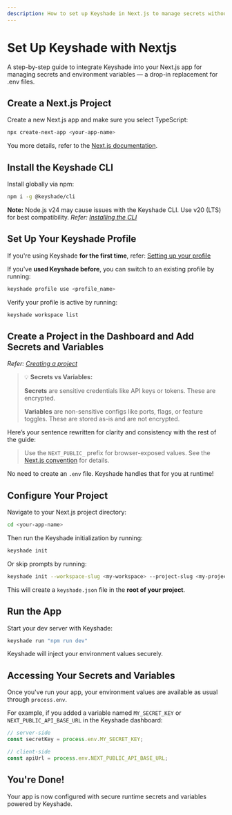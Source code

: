 ```yaml
---
description: How to set up Keyshade in Next.js to manage secrets without .env files
---
```


# Set Up Keyshade with Nextjs

A step-by-step guide to integrate Keyshade into your Next.js app for managing secrets and environment variables — a drop-in replacement for .env files.

## Create a Next.js Project

Create a new Next.js app and make sure you select TypeScript:

```bash
npx create-next-app <your-app-name>
```

You more details, refer to the [Next.js documentation](https://nextjs.org/docs/app/api-reference/cli/create-next-app).

## Install the Keyshade CLI

Install globally via npm:

```bash
npm i -g @keyshade/cli
```
**Note:** Node.js v24 may cause issues with the Keyshade CLI. Use v20 (LTS) for best compatibility.
*Refer: [Installing the CLI](/docs/getting-started/installing-the-cli)*

## Set Up Your Keyshade Profile

If you're using Keyshade **for the first time**, refer: [Setting up your profile](/docs/getting-started/setting-up-your-profile)

If you've **used Keyshade before**, you can switch to an existing profile by running:

```bash
keyshade profile use <profile_name>
```

Verify your profile is active by running:
```bash
keyshade workspace list
```

## Create a Project in the Dashboard and Add Secrets and Variables

*Refer: [Creating a project](/docs/getting-started/adding-your-first-secret-and-variable)*

>💡 **Secrets vs Variables:**
>
>**Secrets** are sensitive credentials like API keys or tokens. These are encrypted.
>
>**Variables** are non-sensitive configs like ports, flags, or feature toggles. These are stored as-is and are not encrypted.

Here’s your sentence rewritten for clarity and consistency with the rest of the guide:

> Use the `NEXT_PUBLIC_` prefix for browser-exposed values. See the [Next.js convention](https://nextjs.org/docs/app/guides/environment-variables#bundling-environment-variables-for-the-browser) for details.

No need to create an `.env` file. Keyshade handles that for you at runtime!

## Configure Your Project

Navigate to your Next.js project directory:

```bash
cd <your-app-name>
```

Then run the Keyshade initialization by running:

```bash
keyshade init
```
Or skip prompts by running:

```bash
keyshade init --workspace-slug <my-workspace> --project-slug <my-project> --environment-slug <my-environment> --private-key <my-private-key>
```

This will create a `keyshade.json` file in the **root of your project**.

## Run the App

Start your dev server with Keyshade:
```bash
keyshade run "npm run dev"
```
Keyshade will inject your environment values securely.

## Accessing Your Secrets and Variables

Once you've run your app, your environment values are available as usual through `process.env`.

For example, if you added a variable named `MY_SECRET_KEY` or `NEXT_PUBLIC_API_BASE_URL` in the Keyshade dashboard:

```typescript
// server-side
const secretKey = process.env.MY_SECRET_KEY;

// client-side
const apiUrl = process.env.NEXT_PUBLIC_API_BASE_URL;
```

## You're Done!

Your app is now configured with secure runtime secrets and variables powered by Keyshade.